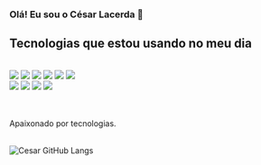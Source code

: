 ### Olá! Eu sou o César Lacerda 👋

## Tecnologias que estou usando no meu dia

<div style="display: inline_block"><br/>
  <img align="center alt="html5" src="https://img.shields.io/badge/HTML5-E34F26?style=for-the-badge&logo=html5&logoColor=white" />
  <img align="center alt="html5" src="https://img.shields.io/badge/CSS3-1572B6?style=for-the-badge&logo=css3&logoColor=white" />
  <img align="center alt="html5" src="https://img.shields.io/badge/JavaScript-F7DF1E?style=for-the-badge&logo=javascript&logoColor=black" />
  <img align="center alt="html5" src="https://img.shields.io/badge/jQuery-0769AD?style=for-the-badge&logo=jquery&logoColor=white" />
  <img align="center alt="html5" src="https://img.shields.io/badge/Bootstrap-563D7C?style=for-the-badge&logo=bootstrap&logoColor=white" />
  <img align="center alt="html5" src="https://img.shields.io/badge/TypeScript-007ACC?style=for-the-badge&logo=typescript&logoColor=white" /><br/>
  <img align="center alt="html5" src="https://img.shields.io/badge/React-20232A?style=for-the-badge&logo=react&logoColor=61DAFB" />
  <img align="center alt="html5" src="https://img.shields.io/badge/Tailwind_CSS-38B2AC?style=for-the-badge&logo=tailwind-css&logoColor=white" />
  <img align="center alt="html5" src="https://img.shields.io/badge/Node.js-43853D?style=for-the-badge&logo=node.js&logoColor=white" />
  <img align="center alt="html5" src="https://img.shields.io/badge/React_Native-20232A?style=for-the-badge&logo=react&logoColor=61DAFB" />
</div><br/><br/>

Apaixonado por tecnologias.<br/><br/>

![Cesar GitHub Langs](https://github-readme-stats.vercel.app/api/top-langs/?username=cesarlacerdabr&hide_progress=true)
